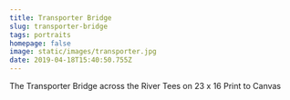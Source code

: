 ```yaml
---
title: Transporter Bridge
slug: transporter-bridge
tags: portraits
homepage: false
image: static/images/transporter.jpg
date: 2019-04-18T15:40:50.755Z
---
```

The Transporter Bridge across the River Tees on 23 x 16 Print to Canvas
